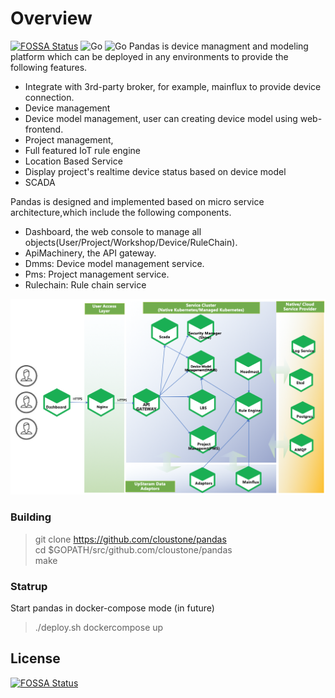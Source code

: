 # Overview
[![FOSSA Status](https://app.fossa.io/api/projects/git%2Bgithub.com%2Fcloustone%2Fpandas.svg?type=shield)](https://app.fossa.io/projects/git%2Bgithub.com%2Fcloustone%2Fpandas?ref=badge_shield) ![Go](https://img.shields.io/badge/golang-1.13.8-green.svg) ![Go](https://github.com/cloustone/pandas/workflows/Go/badge.svg) 
Pandas is device managment and modeling platform which can be deployed in any environments to provide the following features.

* Integrate with 3rd-party broker, for example, mainflux to provide device connection. 
* Device management
* Device model management, user can creating device model using web-frontend.
* Project management,
* Full featured IoT rule engine
* Location Based Service
* Display project's realtime device status based on device model
* SCADA

Pandas is designed and implemented based on micro service architecture,which include the following components.

* Dashboard, the web console to manage all objects(User/Project/Workshop/Device/RuleChain).
* ApiMachinery, the API gateway.
* Dmms: Device model management service.
* Pms: Project management service.
* Rulechain: Rule chain service

![](docs/images/pandas-arch.png)


### Building

> git clone https://github.com/cloustone/pandas  
> cd $GOPATH/src/github.com/cloustone/pandas  
> make 

### Statrup 

Start pandas  in docker-compose mode  (in future)
> ./deploy.sh dockercompose up  

## License
[![FOSSA Status](https://app.fossa.io/api/projects/git%2Bgithub.com%2Fcloustone%2Fpandas.svg?type=large)](https://app.fossa.io/projects/git%2Bgithub.com%2Fcloustone%2Fpandas?ref=badge_large)
